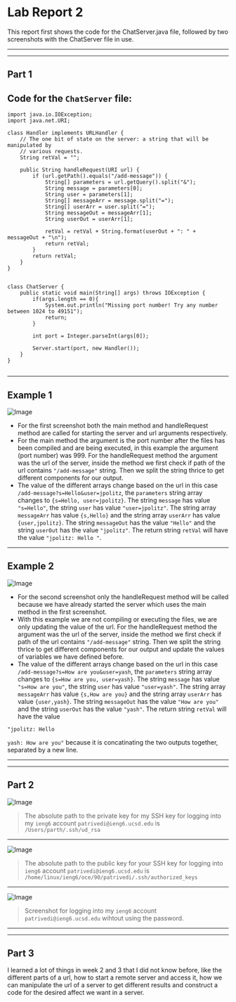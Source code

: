 # Lab Report 2
This report first shows the code for the ChatServer.java file, followed by two screenshots with the ChatServer file in use. 

----
----

## Part 1
## Code for the `ChatServer` file:
```
import java.io.IOException;
import java.net.URI;

class Handler implements URLHandler {
    // The one bit of state on the server: a string that will be manipulated by
    // various requests.
    String retVal = "";

    public String handleRequest(URI url) {
        if (url.getPath().equals("/add-message")) {
            String[] parameters = url.getQuery().split("&");
            String message = parameters[0];
            String user = parameters[1];
            String[] messageArr = message.split("=");
            String[] userArr = user.split("=");
            String messageOut = messageArr[1];
            String userOut = userArr[1];

            retVal = retVal + String.format(userOut + ": " + messageOut + "\n");
            return retVal;
        } 
        return retVal;
    }
}


class ChatServer {
    public static void main(String[] args) throws IOException {
        if(args.length == 0){
            System.out.println("Missing port number! Try any number between 1024 to 49151");
            return;
        }

        int port = Integer.parseInt(args[0]);

        Server.start(port, new Handler());
    }
}


```

---

## Example 1
![Image](ss1.png)

* For the first screenshot both the main method and handleRequest method are called for starting the server and url arguments respectively.
* For the main method the argument is the port number after the files has been compiled and are being executed, in this example the argument (port number) was 999. For the handleRequest method the argument was the url of the server, inside the method we first check if path of the url contains `"/add-message"` string. Then we split the string thrice to get different components for our output.
* The value of the different arrays change based on the url in this case `/add-message?s=Hello&user=jpolitz`, the `parameters` string array changes to `{s=Hello, user=jpolitz}`. The string  `message` has value `"s=Hello"`, the string `user` has value `"user=jpolitz"`. The string array `messageArr` has value `{s,Hello}` and the string array `userArr` has value `{user,jpolitz}`. The string `messageOut` has the value `"Hello"` and the string `userOut` has the value `"jpolitz"`. The return string `retVal` will have the value `"jpolitz: Hello
"`. 


---

## Example 2
![Image](ss2.png)

* For the second screenshot only the handleRequest method will be called because we have already started the server which uses the main method in the first screenshot.
* With this example we are not compiling or executing the files, we are only updating the value of the url. For the handleRequest method the argument was the url of the server, inside the method we first check if path of the url contains `"/add-message"` string. Then we split the string thrice to get different components for our output and update the values of variables we have defined before.
* The value of the different arrays change based on the url in this case `/add-message?s=How are you&user=yash`, the `parameters` string array changes to `{s=How are you, user=yash}`. The string  `message` has value `"s=How are you"`, the string `user` has value `"user=yash"`. The string array `messageArr` has value `{s,How are you}` and the string array `userArr` has value `{user,yash}`. The string `messageOut` has the value `"How are you"` and the string `userOut` has the value `"yash"`. The return string `retVal` will have the value
  
 `"jpolitz: Hello`

`yash: How are you"` because it is concatinating the two outputs together, separated by a new line.

---
---

## Part 2
![Image](private_key.png)
>The absolute path to the private key for my SSH key for logging into my `ieng6` account `patrivedi@ieng6.ucsd.edu` is `/Users/parth/.ssh/ud_rsa`

---

![Image](public_key.png)
>The absolute path to the public key for your SSH key for logging into `ieng6` account `patrivedi@ieng6.ucsd.edu` is `/home/linux/ieng6/oce/90/patrivedi/.ssh/authorized_keys`

---

![Image](Without_pass.png)
>Screenshot for logging into my `ieng6` account `patrivedi@ieng6.ucsd.edu` wihtout using the password.

---
---

## Part 3

I learned a lot of things in week 2 and 3 that I did not know before, like the different parts of a url, how to start a remote server and access it, how we can manipulate the url of a server to get different results and construct a code for the desired affect we want in a server.

 
